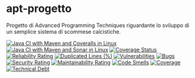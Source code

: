 # apt-progetto
Progetto di Advanced Programming Techniques riguardante lo sviluppo di un semplice sistema di scommese calcistiche.

[![Java CI with Maven and Coveralls in Linux](https://github.com/Manuel985/apt-progetto/actions/workflows/maven-coveralls.yml/badge.svg)](https://github.com/Manuel985/apt-progetto/actions/workflows/maven-coveralls.yml)
[![Java CI with Maven and Sonar in Linux](https://github.com/Manuel985/apt-progetto/actions/workflows/maven-sonar.yml/badge.svg)](https://github.com/Manuel985/apt-progetto/actions/workflows/maven-sonar.yml)
[![Coverage Status](https://coveralls.io/repos/github/Manuel985/apt-progetto/badge.svg?branch=main)](https://coveralls.io/github/Manuel985/apt-progetto?branch=main)
[![Reliability Rating](https://sonarcloud.io/api/project_badges/measure?project=Manuel985_apt-progetto&metric=reliability_rating)](https://sonarcloud.io/summary/new_code?id=Manuel985_apt-progetto)
[![Duplicated Lines (%)](https://sonarcloud.io/api/project_badges/measure?project=Manuel985_apt-progetto&metric=duplicated_lines_density)](https://sonarcloud.io/summary/new_code?id=Manuel985_apt-progetto)
[![Vulnerabilities](https://sonarcloud.io/api/project_badges/measure?project=Manuel985_apt-progetto&metric=vulnerabilities)](https://sonarcloud.io/summary/new_code?id=Manuel985_apt-progetto)
[![Bugs](https://sonarcloud.io/api/project_badges/measure?project=Manuel985_apt-progetto&metric=bugs)](https://sonarcloud.io/summary/new_code?id=Manuel985_apt-progetto)
[![Security Rating](https://sonarcloud.io/api/project_badges/measure?project=Manuel985_apt-progetto&metric=security_rating)](https://sonarcloud.io/summary/new_code?id=Manuel985_apt-progetto)
[![Maintainability Rating](https://sonarcloud.io/api/project_badges/measure?project=Manuel985_apt-progetto&metric=sqale_rating)](https://sonarcloud.io/summary/new_code?id=Manuel985_apt-progetto)
[![Code Smells](https://sonarcloud.io/api/project_badges/measure?project=Manuel985_apt-progetto&metric=code_smells)](https://sonarcloud.io/summary/new_code?id=Manuel985_apt-progetto)
[![Coverage](https://sonarcloud.io/api/project_badges/measure?project=Manuel985_apt-progetto&metric=coverage)](https://sonarcloud.io/summary/new_code?id=Manuel985_apt-progetto)
[![Technical Debt](https://sonarcloud.io/api/project_badges/measure?project=Manuel985_apt-progetto&metric=sqale_index)](https://sonarcloud.io/summary/new_code?id=Manuel985_apt-progetto)
